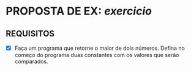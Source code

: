 # PROPOSTA DE EX: *exercicio*
## REQUISITOS

- [X] Faça um programa que retorne o maior de dois números. Defina no começo do programa duas constantes com os valores que serão comparados.
